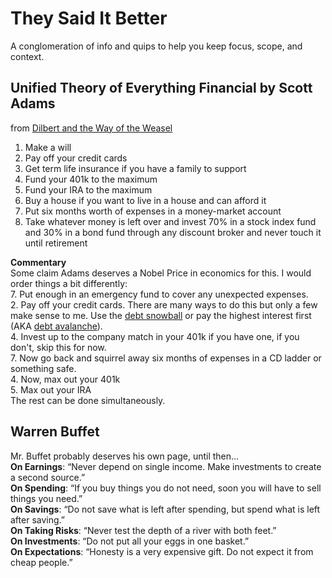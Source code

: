 # They Said It Better
A conglomeration of info and quips to help you keep focus, scope, and context.

## Unified Theory of Everything Financial by Scott Adams
from [Dilbert and the Way of the Weasel](http://smile.amazon.com/exec/obidos/ASIN/006052149X/dogberrypatch-20)

1. Make a will  
2. Pay off your credit cards  
3. Get term life insurance if you have a family to support  
4. Fund your 401k to the maximum  
5. Fund your IRA to the maximum  
6. Buy a house if you want to live in a house and can afford it  
7. Put six months worth of expenses in a money-market account  
8. Take whatever money is left over and invest 70% in a stock index fund and 30% in a bond fund through any discount broker and never touch it until retirement  

**Commentary**  
Some claim Adams deserves a Nobel Price in economics for this. I would order things a bit differently:  
7. Put enough in an emergency fund to cover any unexpected expenses.  
2. Pay off your credit cards. There are many ways to do this but only a few make sense to me. Use the [debt snowball](https://en.wikipedia.org/wiki/Debt-snowball_method) or pay the highest interest first (AKA [debt avalanche](https://www.google.com/webhp?sourceid=chrome-instant&ion=1&espv=2&ie=UTF-8#q=debt%20avalanche)).  
4. Invest up to the company match in your 401k if you have one, if you don't, skip this for now.  
7. Now go back and squirrel away six months of expenses in a CD ladder or something safe.  
4. Now, max out your 401k  
5. Max out your IRA  
The rest can be done simultaneously.  

## Warren Buffet
Mr. Buffet probably deserves his own page, until then...  
**On Earnings**: “Never depend on single income. Make investments to create a second source.”  
**On Spending**: “If you buy things you do not need, soon you will have to sell things you need.”  
**On Savings**: “Do not save what is left after spending, but spend what is left after saving.”  
**On Taking Risks**: “Never test the depth of a river with both feet.”  
**On Investments**: “Do not put all your eggs in one basket.”  
**On Expectations**: “Honesty is a very expensive gift. Do not expect it from cheap people.”  
